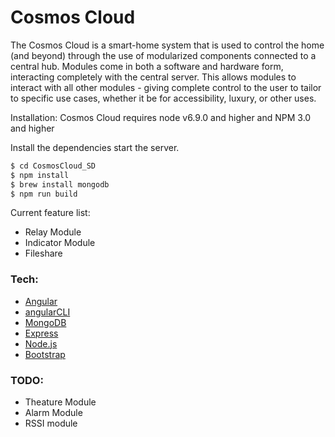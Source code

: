 # Cosmos Cloud

The Cosmos Cloud is a smart-home system that is used to control the home (and beyond) through the use of modularized components connected to a central hub. Modules come in both a software and hardware form, interacting completely with the central server. This allows modules to interact with all other modules - giving complete control to the user to tailor to specific use cases, whether it be for accessibility, luxury, or other uses.

Installation:
Cosmos Cloud requires node v6.9.0 and higher and NPM 3.0 and higher

Install the dependencies start the server.

  ```sh
  $ cd CosmosCloud_SD
  $ npm install 
  $ brew install mongodb
  $ npm run build
  ```

Current feature list:

  * Relay Module
  * Indicator Module
  * Fileshare


### Tech:

  * [Angular](https://angular.io/) 
  * [angularCLI](https://cli.angular.io/)
  * [MongoDB](https://www.mongodb.com/)
  * [Express](https://expressjs.com/)
  * [Node.js](https://nodejs.org/en/)
  * [Bootstrap](https://v4-alpha.getbootstrap.com/)

### TODO:
  * Theature Module
  * Alarm Module
  * RSSI module


